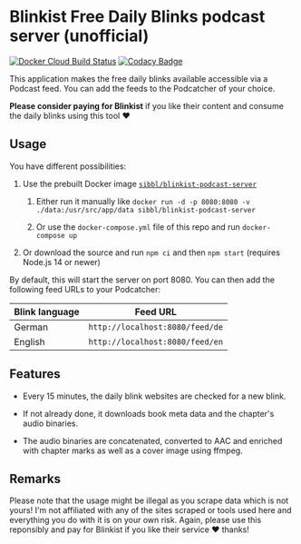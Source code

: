 # Blinkist Free Daily Blinks podcast server (unofficial)

[![Docker Cloud Build Status](https://img.shields.io/docker/cloud/build/sibbl/blinkist-podcast-server)](https://hub.docker.com/repository/docker/sibbl/blinkist-podcast-server)
[![Codacy Badge](https://app.codacy.com/project/badge/Grade/93fd93531a47488dbf9bf3adfcf20f58)](https://www.codacy.com/manual/sibbl/blinkist-podcast-server?utm_source=github.com&amp;utm_medium=referral&amp;utm_content=sibbl/blinkist-podcast-server&amp;utm_campaign=Badge_Grade)

This application makes the free daily blinks available accessible via a Podcast feed. You can add the feeds to the Podcatcher of your choice.

**Please consider paying for Blinkist** if you like their content and consume the daily blinks using this tool ❤

## Usage

You have different possibilities:

1. Use the prebuilt Docker image [`sibbl/blinkist-podcast-server`](https://hub.docker.com/r/sibbl/blinkist-podcast-server)

    1. Either run it manually like `docker run -d -p 8080:8080 -v ./data:/usr/src/app/data sibbl/blinkist-podcast-server`

    2. Or use the `docker-compose.yml` file of this repo and run `docker-compose up`

2. Or download the source and run `npm ci` and then `npm start` (requires Node.js 14 or newer)

By default, this will start the server on port 8080. You can then add the following feed URLs to your Podcatcher:

| Blink language | Feed URL                        |
| -------------- | ------------------------------- |
| German         | `http://localhost:8080/feed/de` |
| English        | `http://localhost:8080/feed/en` |

## Features

* Every 15 minutes, the daily blink websites are checked for a new blink.

* If not already done, it downloads book meta data and the chapter's audio binaries.

* The audio binaries are concatenated, converted to AAC and enriched with chapter marks as well as a cover image using ffmpeg.

## Remarks

Please note that the usage might be illegal as you scrape data which is not yours! I'm not affiliated with any of the sites scraped or tools used here and everything you do with it is on your own risk. Again, please use this reponsibly and pay for Blinkist if you like their service ❤ thanks!

